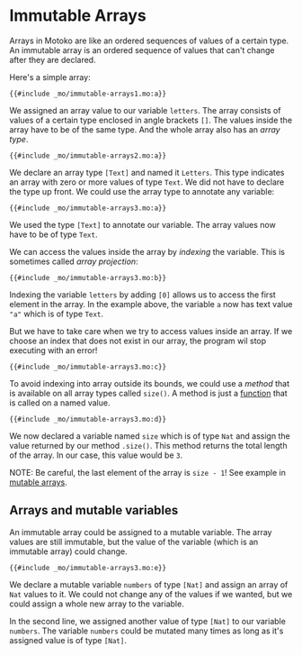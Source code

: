 # Immutable Arrays
Arrays in Motoko are like an ordered sequences of values of a certain type. An immutable array is an ordered sequence of values that can't change after they are declared. 

Here's a simple array:

```motoko
{{#include _mo/immutable-arrays1.mo:a}}
```

We assigned an array value to our variable `letters`. The array consists of values of a certain type enclosed in angle brackets `[]`. The values inside the array have to be of the same type. And the whole array also has an *array type*.

```motoko
{{#include _mo/immutable-arrays2.mo:a}}
```

We declare an array type `[Text]` and named it `Letters`. This type indicates an array with zero or more values of type `Text`. We did not have to declare the type up front. We could use the array type to annotate any variable:

```motoko
{{#include _mo/immutable-arrays3.mo:a}}
```

We used the type `[Text]` to annotate our variable. The array values now have to be of type `Text`. 

We can access the values inside the array by *indexing* the variable. This is sometimes called *array projection*:

```motoko
{{#include _mo/immutable-arrays3.mo:b}}
```

Indexing the variable `letters` by adding `[0]` allows us to access the first element in the array. In the example above, the variable `a` now has text value `"a"` which is of type `Text`.

But we have to take care when we try to access values inside an array. If we choose an index that does not exist in our array, the program wil stop executing with an error!

```motoko
{{#include _mo/immutable-arrays3.mo:c}}
```

To avoid indexing into array outside its bounds, we could use a *method* that is available on all array types called `size()`. A method is just a [function](/common-programming-concepts/functions.html) that is called on a named value. 

```motoko
{{#include _mo/immutable-arrays3.mo:d}}
```

We now declared a variable named `size` which is of type `Nat` and assign the value returned by our method `.size()`. This method returns the total length of the array. In our case, this value would be `3`. 

NOTE: Be careful, the last element of the array is `size - 1`! See example in [mutable arrays](/common-programming-concepts/types/mutable-arrays.html).

## Arrays and mutable variables
An immutable array could be assigned to a mutable variable. The array values are still immutable, but the value of the variable (which is an immutable array) could change.

```motoko
{{#include _mo/immutable-arrays3.mo:e}}
```

We declare a mutable variable `numbers` of type `[Nat]` and assign an array of `Nat` values to it. We could not change any of the values if we wanted, but we could assign a whole new array to the variable. 

In the second line, we assigned another value of type `[Nat]` to our variable `numbers`. The variable `numbers` could be mutated many times as long as it's assigned value is of type `[Nat]`.